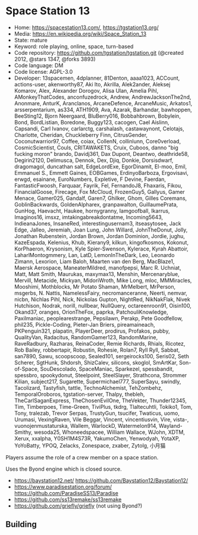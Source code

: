 # Space Station 13

- Home: https://spacestation13.com/, https://tgstation13.org/
- Media: https://en.wikipedia.org/wiki/Space_Station_13
- State: mature
- Keyword: role playing, online, space, turn-based
- Code repository: https://github.com/tgstation/tgstation.git (@created 2012, @stars 1347, @forks 3893)
- Code language: DM
- Code license: AGPL-3.0
- Developer: 13spacemen, 4dplanner, 81Denton, aaaa1023, ACCount, actions-user, akenworthy87, Aki Ito, Akrilla, Alek2ander, Aleksej Komarov, Alex, Alexander Dorogov, Alisa Ulan, Amelia Pihl, AMonkeyThatCodes, anconfuzedrock, Andrew, AndrewJacksonThe2nd, Anonmare, AnturK, Aranclanos, ArcaneDefence, ArcaneMusic, Arkatos1, arsserpentarium, as334, ATH1909, Ava, Azarak, Barhandar, bawhoppen, BeeSting12, Bjorn Neergaard, BluBerry016, Bobbahbrown, Bobylein, Bond, BordListian, Boredone, Buggy123, cacogen, Cael Aislinn, Capsandi, Carl Ivanov, carlarctg, carshalash, castawaynont, Celotajs, Charlotte, Cheridan, Chuckleberry Finn, CitrusGender, Coconutwarrior97, Coffee, coiax, CollenN, collinlunn, Core0verload, CosmicScientist, Couls, CRITAWAKETS, Cruix, Cuboos, danno "big fucking moron" brando, Davidj361, Dax Dupont, Deantwo, deathride58, Degirin2120, Delimusca, Dennok, Dex, Djiq, Donkie, Dorsisdwarf, dragomagol, duncathan salt, EdgeLordExe, EgorDinamit, El-moo, Emil, Emmanuel S., Emmett Gaines, EOBGames, ErdinyoBarboza, Ergovisavi, erwgd, esainane, EuroNumbers, Expletive, F Devine, Faerdan, FantasticFwoosh, Farquaar, Fayrik, Fel, FernandoJ8, Fhaxaris, Fikou, FinancialGoose, Firecage, Fox McCloud, FrozenGuy5, Gallyus, Gamer Menace, Gamer025, Gandalf, Garen7, Ghilker, Ghom, Gilles Coremans, GoblinBackwards, GoldenAlpharex, granpawalton, GuillaumePrata, GunHog, Haevacht, Haukee, hornygranny, Iamgoofball, Ikarrus, Imaginos16, imsxz, imtakingabreakdontatme, Incoming5643, IndieanaJones, InsaneRed, interestingusernam3, itseasytosee, Jack Edge, Jalleo, Jeremiah, Joan Lung, John Willard, JohnTheDonut, Jolly, Jonathan Rubenstein, Jordan Brown, Jordan Dominion, Jordie, jughu, KazeEspada, Kelenius, Khub, Kierany9, kilkun, kingofkosmos, Kokonut, KorPhaeron, Krysonism, Kyle Spier-Swenson, Kylerace, Kyrah Abattoir, LaharlMontogmmery, Lan, LatD, LemonInTheDark, Leo, Leonardo Zimann, Lexorion, Liam Baloh, Maarten van den Berg, MacBlaze1, Maersk Aerospace, ManeaterMildred, manofpepsi, Marc R. Uchniat, Matt, Matt Smith, Maurukas, maxymax13, Menshin, Mercenaryblue, Mervill, Metacide, Mickyan, MidoriWroth, Mike Long, mloc, MMMiracles, Mooshimi, Mothblocks, Mr Potato Shaman, MrMelbert, MrPerson, msgerbs, N. Nattis, NamelessFairy, necromanceranne, Neerti, nemvar, nicbn, Nichlas Pihl, Nick, Nickolas Gupton, NightRed, NikNakFlak, Nivek Hutchison, Nodrak, norill, nullbear, NullQuery, octareenroon91, Oisin100, Okand37, oranges, OrionTheFox, paprka, PatchouliKnowledge, Paxilmaniac, peoplearestrange, Pepsilawn, Perakp, Pete Goodfellow, phil235, Pickle-Coding, Pieter-Jan Briers, pireamaineach, PKPenguin321, plapatin, PlayerDeer, prodirus, Profakos, pubby, QualityVan, Radacitus, RandomGamer123, RandomMarine, RaveRadbury, Razharas, ReinaCoder, Remie Richards, Rhials, Ricotez, Rob Bailey, robbertapir, Robustin, Rohesie, Rolan7, Ryll Ryll, Sabbat, san7890, Sawu, scoopscoop, Sealed101, sergeirocks100, Seris02, Seth Scherer, SgtHunk, Shdorsh, ShizCalev, silicons, skoglol, SmArtKar, Son-of-Space, SouDescolado, SpaceManiac, Sparkezel, spessbandit, spessbro, spookydonut, Steelpoint, SteelSlayer, Strathcona, Strommer Kilian, subject217, Sugarette, Supermichael777, SuperSayu, swindly, Tacolizard, Tastyfish, tattle, TechnoAlchemist, TehZombehz, TemporalOroboros, tgstation-server, Thalpy, thebleh, TheCarlSaganExpress, TheChosenEvilOne, TheVekter, Thunder12345, Tim, Timberpoes, Time-Green, TiviPlus, tkdrg, Tlaltecuhtli, Tokiko1, Tom, Tony, tralezab, Trevor Serpas, TrustyGun, tsucifer, Twaticus, uomo, Urumasi, VexingRaven, Vile Beggar, Vincent, vincentiusvin, Vire, vista-, vuonojenmustaturska, Wallem, WarlockD, Watermelon914, Wayland-Smithy, wesoda25, Whoneedspacee, William Wallace, WJohn, XDTM, Xerux, xxalpha, Y0SH1M4S73R, YakumoChen, Yenwodyah, YotaXP, YoYoBatty, YPOQ, Zelacks, Zonespace, zxaber, Zytolg, 小月猫

Players assume the role of a crew member on a space station.

Uses the Byond engine which is closed source.
+ https://baystation12.net/ https://github.com/Baystation12/Baystation12/
+ https://www.paradisestation.org/forum/ https://github.com/ParadiseSS13/Paradise
+ https://github.com/ss13remake/ss13remake
+ https://github.com/griefly/griefly (not using Byond?)

## Building
